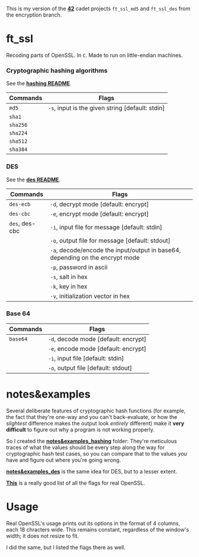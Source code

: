 This is my version of the **[42](https://www.42.us.org/)** cadet projects `ft_ssl_md5` and `ft_ssl_des` from the encryption branch.

# ft_ssl
Recoding parts of OpenSSL. In `C`. Made to run on little-endian machines.

### Cryptographic hashing algorithms
See the **[hashing README](./README_hashing.md)**.

| Commands | Flags |
| -------- | ----- |
| `md5`    | `-s`, input is the given string [default: stdin]
| `sha1`
| `sha256`
| `sha224`
| `sha512`
| `sha384`

### DES
See the **[des README](./README_des.md)**.

| Commands | Flags |
| -------- | ----- |
| `des-ecb`      | `-d`, decrypt mode [default: encrypt]
| `des-cbc`      | `-e`, encrypt mode [default: encrypt]
| `des`, des-cbc | `-i`, input file for message [default: stdin]
|                | `-o`, output file for message [default: stdout]
|                | `-a`, decode/encode the input/output in base64, depending on the encrypt mode
|                | `-p`, password in ascii
|                | `-s`, salt in hex
|                | `-k`, key in hex
|                | `-v`, initialization vector in hex

### Base 64

| Commands | Flags |
| -------- | ----- |
| `base64` | `-d`, decode mode [default: encrypt]
|          | `-e`, encode mode [default: encrypt]
|          | `-i`, input file [default: stdin]
|          | `-o`, output file [default: stdout]

# notes&examples
Several deliberate features of cryptographic hash functions (for example, the fact that they're one-way and you can't back-evaluate, or how the _slightest_ difference makes the output look _entirely_ different) make it **very difficult** to figure out why a program is not working properly.

So I created the **[notes&examples_hashing](./notes%26examples_hashing)** folder: They're meticulous traces of what the values should be every step along the way for cryptographic hash test cases, so you can compare that to the values _you_ have and figure out where you're going wrong.

**[notes&examples_des](./notes%26examples_des)** is the same idea for DES, but to a lesser extent.

**[This](https://wiki.openssl.org/index.php/Enc)** is a really good list of all the flags for real OpenSSL.

# Usage
Real OpenSSL's usage prints out its options in the format of 4 columns, each 18 chracters wide. This remains constant, regardless of the window's width; it does not resize to fit.

I did the same, but I listed the flags there as well.
